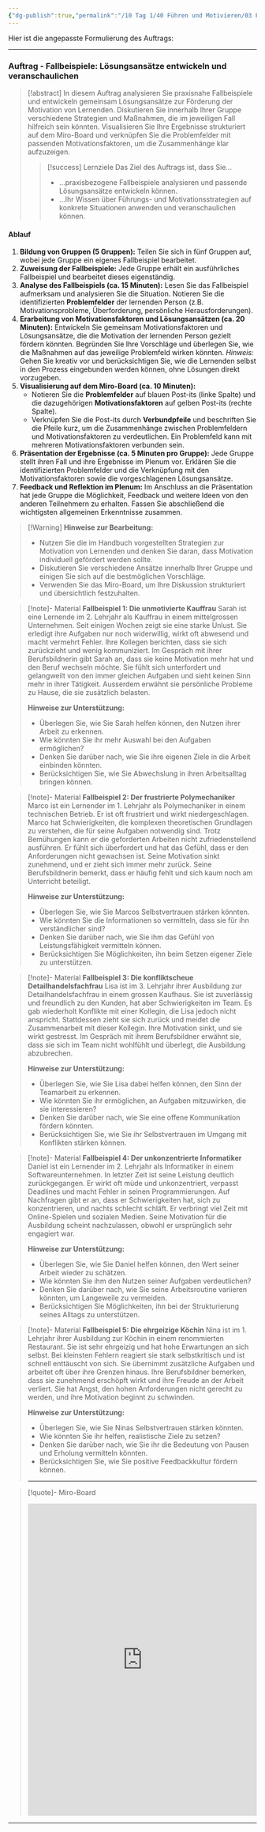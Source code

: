 ```yaml
---
{"dg-publish":true,"permalink":"/10 Tag 1/40 Führen und Motivieren/03 Fallbeispiele/"}
---
```


Hier ist die angepasste Formulierung des Auftrags:

---

### Auftrag - Fallbeispiele: Lösungsansätze entwickeln und veranschaulichen

>[!abstract] In diesem Auftrag analysieren Sie praxisnahe Fallbeispiele und entwickeln gemeinsam Lösungsansätze zur Förderung der Motivation von Lernenden. Diskutieren Sie innerhalb Ihrer Gruppe verschiedene Strategien und Maßnahmen, die im jeweiligen Fall hilfreich sein könnten. Visualisieren Sie Ihre Ergebnisse strukturiert auf dem Miro-Board und verknüpfen Sie die Problemfelder mit passenden Motivationsfaktoren, um die Zusammenhänge klar aufzuzeigen.
>>[!success] Lernziele
>>Das Ziel des Auftrags ist, dass Sie...
>>* ...praxisbezogene Fallbeispiele analysieren und passende Lösungsansätze entwickeln können.
>>* ...Ihr Wissen über Führungs- und Motivationsstrategien auf konkrete Situationen anwenden und veranschaulichen können.

#### Ablauf

1. **Bildung von Gruppen (5 Gruppen):** Teilen Sie sich in fünf Gruppen auf, wobei jede Gruppe ein eigenes Fallbeispiel bearbeitet.
2. **Zuweisung der Fallbeispiele:** Jede Gruppe erhält ein ausführliches Fallbeispiel und bearbeitet dieses eigenständig.
3. **Analyse des Fallbeispiels (ca. 15 Minuten):** Lesen Sie das Fallbeispiel aufmerksam und analysieren Sie die Situation. Notieren Sie die identifizierten **Problemfelder** der lernenden Person (z.B. Motivationsprobleme, Überforderung, persönliche Herausforderungen).
4. **Erarbeitung von Motivationsfaktoren und Lösungsansätzen (ca. 20 Minuten):** Entwickeln Sie gemeinsam Motivationsfaktoren und Lösungsansätze, die die Motivation der lernenden Person gezielt fördern könnten. Begründen Sie Ihre Vorschläge und überlegen Sie, wie die Maßnahmen auf das jeweilige Problemfeld wirken könnten.
   *Hinweis:* Gehen Sie kreativ vor und berücksichtigen Sie, wie die Lernenden selbst in den Prozess eingebunden werden können, ohne Lösungen direkt vorzugeben.
5. **Visualisierung auf dem Miro-Board (ca. 10 Minuten):**  
   - Notieren Sie die **Problemfelder** auf blauen Post-its (linke Spalte) und die dazugehörigen **Motivationsfaktoren** auf gelben Post-its (rechte Spalte).
   - Verknüpfen Sie die Post-its durch **Verbundpfeile** und beschriften Sie die Pfeile kurz, um die Zusammenhänge zwischen Problemfeldern und Motivationsfaktoren zu verdeutlichen. Ein Problemfeld kann mit mehreren Motivationsfaktoren verbunden sein.
6. **Präsentation der Ergebnisse (ca. 5 Minuten pro Gruppe):** Jede Gruppe stellt ihren Fall und ihre Ergebnisse im Plenum vor. Erklären Sie die identifizierten Problemfelder und die Verknüpfung mit den Motivationsfaktoren sowie die vorgeschlagenen Lösungsansätze.
7. **Feedback und Reflektion im Plenum:** Im Anschluss an die Präsentation hat jede Gruppe die Möglichkeit, Feedback und weitere Ideen von den anderen Teilnehmern zu erhalten. Fassen Sie abschließend die wichtigsten allgemeinen Erkenntnisse zusammen.

>[!Warning] **Hinweise zur Bearbeitung:**
>
>- Nutzen Sie die im Handbuch vorgestellten Strategien zur Motivation von Lernenden und denken Sie daran, dass Motivation individuell gefördert werden sollte.
>- Diskutieren Sie verschiedene Ansätze innerhalb Ihrer Gruppe und einigen Sie sich auf die bestmöglichen Vorschläge.
>- Verwenden Sie das Miro-Board, um Ihre Diskussion strukturiert und übersichtlich festzuhalten.

>[!note]- Material **Fallbeispiel 1: Die unmotivierte Kauffrau**
>Sarah ist eine Lernende im 2. Lehrjahr als Kauffrau in einem mittelgrossen Unternehmen. Seit einigen Wochen zeigt sie eine starke Unlust. Sie erledigt ihre Aufgaben nur noch widerwillig, wirkt oft abwesend und macht vermehrt Fehler. Ihre Kollegen berichten, dass sie sich zurückzieht und wenig kommuniziert. Im Gespräch mit ihrer Berufsbildnerin gibt Sarah an, dass sie keine Motivation mehr hat und den Beruf wechseln möchte. Sie fühlt sich unterfordert und gelangweilt von den immer gleichen Aufgaben und sieht keinen Sinn mehr in ihrer Tätigkeit. Ausserdem erwähnt sie persönliche Probleme zu Hause, die sie zusätzlich belasten.
>
>**Hinweise zur Unterstützung:**
>- Überlegen Sie, wie Sie Sarah helfen können, den Nutzen ihrer Arbeit zu erkennen.
>- Wie könnten Sie ihr mehr Auswahl bei den Aufgaben ermöglichen?
>- Denken Sie darüber nach, wie Sie ihre eigenen Ziele in die Arbeit einbinden könnten.
>- Berücksichtigen Sie, wie Sie Abwechslung in ihren Arbeitsalltag bringen können.

>[!note]- Material **Fallbeispiel 2: Der frustrierte Polymechaniker**
>Marco ist ein Lernender im 1. Lehrjahr als Polymechaniker in einem technischen Betrieb. Er ist oft frustriert und wirkt niedergeschlagen. Marco hat Schwierigkeiten, die komplexen theoretischen Grundlagen zu verstehen, die für seine Aufgaben notwendig sind. Trotz Bemühungen kann er die geforderten Arbeiten nicht zufriedenstellend ausführen. Er fühlt sich überfordert und hat das Gefühl, dass er den Anforderungen nicht gewachsen ist. Seine Motivation sinkt zunehmend, und er zieht sich immer mehr zurück. Seine Berufsbildnerin bemerkt, dass er häufig fehlt und sich kaum noch am Unterricht beteiligt.
>
>**Hinweise zur Unterstützung:**
>- Überlegen Sie, wie Sie Marcos Selbstvertrauen stärken könnten.
>- Wie könnten Sie die Informationen so vermitteln, dass sie für ihn verständlicher sind?
>- Denken Sie darüber nach, wie Sie ihm das Gefühl von Leistungsfähigkeit vermitteln können.
>- Berücksichtigen Sie Möglichkeiten, ihn beim Setzen eigener Ziele zu unterstützen.

>[!note]- Material **Fallbeispiel 3: Die konfliktscheue Detailhandelsfachfrau**
>Lisa ist im 3. Lehrjahr ihrer Ausbildung zur Detailhandelsfachfrau in einem grossen Kaufhaus. Sie ist zuverlässig und freundlich zu den Kunden, hat aber Schwierigkeiten im Team. Es gab wiederholt Konflikte mit einer Kollegin, die Lisa jedoch nicht anspricht. Stattdessen zieht sie sich zurück und meidet die Zusammenarbeit mit dieser Kollegin. Ihre Motivation sinkt, und sie wirkt gestresst. Im Gespräch mit ihrem Berufsbildner erwähnt sie, dass sie sich im Team nicht wohlfühlt und überlegt, die Ausbildung abzubrechen.
>
>**Hinweise zur Unterstützung:**
>- Überlegen Sie, wie Sie Lisa dabei helfen können, den Sinn der Teamarbeit zu erkennen.
>- Wie könnten Sie ihr ermöglichen, an Aufgaben mitzuwirken, die sie interessieren?
>- Denken Sie darüber nach, wie Sie eine offene Kommunikation fördern könnten.
>- Berücksichtigen Sie, wie Sie ihr Selbstvertrauen im Umgang mit Konflikten stärken können.

>[!note]- Material **Fallbeispiel 4: Der unkonzentrierte Informatiker**
>Daniel ist ein Lernender im 2. Lehrjahr als Informatiker in einem Softwareunternehmen. In letzter Zeit ist seine Leistung deutlich zurückgegangen. Er wirkt oft müde und unkonzentriert, verpasst Deadlines und macht Fehler in seinen Programmierungen. Auf Nachfragen gibt er an, dass er Schwierigkeiten hat, sich zu konzentrieren, und nachts schlecht schläft. Er verbringt viel Zeit mit Online-Spielen und sozialen Medien. Seine Motivation für die Ausbildung scheint nachzulassen, obwohl er ursprünglich sehr engagiert war.
>
>**Hinweise zur Unterstützung:**
>- Überlegen Sie, wie Sie Daniel helfen können, den Wert seiner Arbeit wieder zu schätzen.
>- Wie könnten Sie ihm den Nutzen seiner Aufgaben verdeutlichen?
>- Denken Sie darüber nach, wie Sie seine Arbeitsroutine variieren könnten, um Langeweile zu vermeiden.
>- Berücksichtigen Sie Möglichkeiten, ihn bei der Strukturierung seines Alltags zu unterstützen.

>[!note]- Material **Fallbeispiel 5: Die ehrgeizige Köchin**
>Nina ist im 1. Lehrjahr ihrer Ausbildung zur Köchin in einem renommierten Restaurant. Sie ist sehr ehrgeizig und hat hohe Erwartungen an sich selbst. Bei kleinsten Fehlern reagiert sie stark selbstkritisch und ist schnell enttäuscht von sich. Sie übernimmt zusätzliche Aufgaben und arbeitet oft über ihre Grenzen hinaus. Ihre Berufsbildner bemerken, dass sie zunehmend erschöpft wirkt und ihre Freude an der Arbeit verliert. Sie hat Angst, den hohen Anforderungen nicht gerecht zu werden, und ihre Motivation beginnt zu schwinden.
>
>**Hinweise zur Unterstützung:**
>- Überlegen Sie, wie Sie Ninas Selbstvertrauen stärken könnten.
>- Wie könnten Sie ihr helfen, realistische Ziele zu setzen?
>- Denken Sie darüber nach, wie Sie ihr die Bedeutung von Pausen und Erholung vermitteln könnten.
>- Berücksichtigen Sie, wie Sie positive Feedbackkultur fördern können.
>---

>[!quote]- Miro-Board
><iframe width="100%" height="632" src="https://miro.com/app/live-embed/o9J_lssps7E=/?moveToViewport=-1540,-1522,1627,1177&embedId=424039572136" frameborder="0" scrolling="no" allow="fullscreen; clipboard-read; clipboard-write" allowfullscreen></iframe>

---

